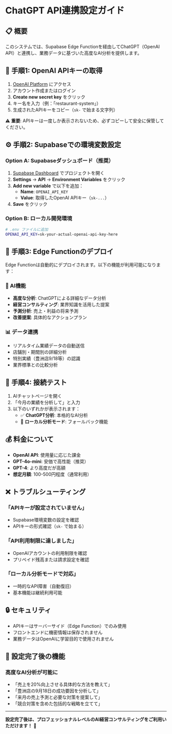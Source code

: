 # ChatGPT API連携設定ガイド

## 📋 概要

このシステムでは、Supabase Edge Functionを経由してChatGPT（OpenAI API）と連携し、業務データに基づいた高度なAI分析を提供します。

## 🔑 手順1: OpenAI APIキーの取得

1. [OpenAI Platform](https://platform.openai.com/api-keys) にアクセス
2. アカウント作成またはログイン
3. **Create new secret key** をクリック
4. キー名を入力（例：「restaurant-system」）
5. 生成されたAPIキーをコピー（`sk-` で始まる文字列）

⚠️ **重要**: APIキーは一度しか表示されないため、必ずコピーして安全に保管してください。

## ⚙️ 手順2: Supabaseでの環境変数設定

### Option A: Supabaseダッシュボード（推奨）
1. [Supabase Dashboard](https://supabase.com/dashboard) でプロジェクトを開く
2. **Settings** → **API** → **Environment Variables** をクリック
3. **Add new variable** で以下を追加：
   - **Name**: `OPENAI_API_KEY`
   - **Value**: 取得したOpenAI APIキー（`sk-...`）
4. **Save** をクリック

### Option B: ローカル開発環境
```bash
# .env ファイルに追加
OPENAI_API_KEY=sk-your-actual-openai-api-key-here
```

## 🚀 手順3: Edge Functionのデプロイ

Edge Functionは自動的にデプロイされます。以下の機能が利用可能になります：

### 🤖 AI機能
- **高度な分析**: ChatGPTによる詳細なデータ分析
- **経営コンサルティング**: 業界知識を活用した提案
- **予測分析**: 売上・利益の将来予測
- **改善提案**: 具体的なアクションプラン

### 📊 データ連携
- リアルタイム業績データの自動送信
- 店舗別・期間別の詳細分析
- 特別実績（豊洲店9/18等）の認識
- 業界標準との比較分析

## 🧪 手順4: 接続テスト

1. AIチャットページを開く
2. 「今月の業績を分析して」と入力
3. 以下のいずれかが表示されます：
   - ✅ **ChatGPT分析**: 本格的なAI分析
   - 🤖 **ローカル分析モード**: フォールバック機能

## 💰 料金について

- **OpenAI API**: 使用量に応じた課金
- **GPT-4o-mini**: 安価で高性能（推奨）
- **GPT-4**: より高度だが高額
- **想定月額**: 100-500円程度（通常利用）

## ❌ トラブルシューティング

### 「APIキーが設定されていません」
- Supabase環境変数の設定を確認
- APIキーの形式確認（`sk-` で始まる）

### 「API利用制限に達しました」
- OpenAIアカウントの利用制限を確認
- プリペイド残高または請求設定を確認

### 「ローカル分析モードで対応」
- 一時的なAPI障害（自動復旧）
- 基本機能は継続利用可能

## 🔒 セキュリティ

- APIキーはサーバーサイド（Edge Function）でのみ使用
- フロントエンドに機密情報は保存されません
- 業務データはOpenAIに学習目的で使用されません

## 🎯 設定完了後の機能

### 高度なAI分析が可能に
- 「売上を20%向上させる具体的な方法を教えて」
- 「豊洲店の9月18日の成功要因を分析して」  
- 「来月の売上予測と必要な対策を提案して」
- 「競合対策を含めた包括的な戦略を立てて」

---

**設定完了後は、プロフェッショナルレベルのAI経営コンサルティングをご利用いただけます！** 🚀